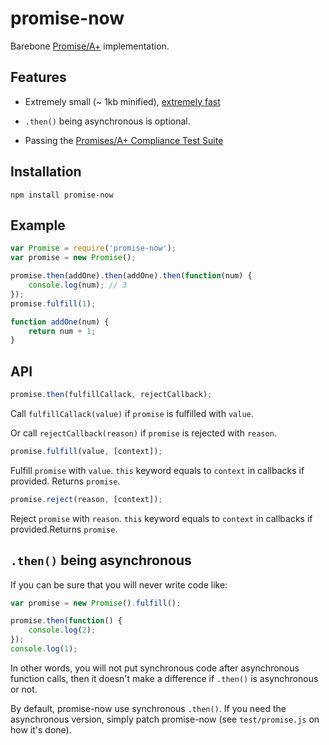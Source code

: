 # promise-now

Barebone [Promise/A+](http://promisesaplus.com/) implementation.

## Features

- Extremely small (~ 1kb minified), [extremely fast](http://jsperf.com/wqfwewefewrw/17)

- `.then()` being asynchronous is optional.

- Passing the [Promises/A+ Compliance Test Suite](https://github.com/promises-aplus/promises-tests)

## Installation

	npm install promise-now

## Example

```javascript
var Promise = require('promise-now');
var promise = new Promise();

promise.then(addOne).then(addOne).then(function(num) {
	console.log(num); // 3
});
promise.fulfill(1);

function addOne(num) {
	return num + 1;
}
```

## API

```javascript
promise.then(fulfillCallack, rejectCallback);
```

Call `fulfillCallack(value)` if `promise` is fulfilled with `value`.

Or call `rejectCallback(reason)` if `promise` is rejected with `reason`.

```javascript
promise.fulfill(value, [context]);
```

Fulfill `promise` with `value`. `this` keyword equals to `context` in callbacks if provided. Returns `promise`.

```javascript
promise.reject(reason, [context]);
```

Reject `promise` with `reason`. `this` keyword equals to `context` in callbacks if provided.Returns `promise`.

## `.then()` being asynchronous

If you can be sure that you will never write code like:

```javascript
var promise = new Promise().fulfill();

promise.then(function() {
	console.log(2);
});
console.log(1);
```

In other words, you will not put synchronous code after asynchronous function calls, then it doesn't make a difference if `.then()` is asynchronous or not.

By default, promise-now use synchronous `.then()`. If you need the asynchronous version, simply patch promise-now (see `test/promise.js` on how it's done).
